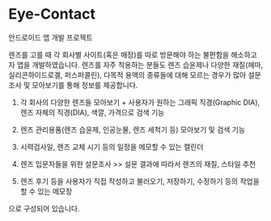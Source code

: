 # Eye-Contact

안드로이드 앱 개발 프로젝트

렌즈를 고를 때 각 회사별 사이트(혹은 매장)를 따로 방문해야 하는 불편함을 해소하고자 앱을 개발하였습니다.
렌즈를 자주 착용하는 분들도 렌즈 습윤제나 다양한 재질(헤마, 실리콘하이드로겔, 퍼스퍼콜린), 다목적 용액의 종류들에 대해 모르는 경우가 많아 설문조사 및 모아보기를 통해 정보를 제공합니다.

1. 각 회사의 다양한 렌즈들 모아보기 + 사용자가 원하는 그래픽 직경(Graphic DIA), 렌즈 자체의 직경(DIA), 색깔, 가격으로 검색 기능

2. 렌즈 관리용품(렌즈 습윤제, 인공눈물, 렌즈 세척기 등) 모아보기 및 검색 기능

3. 시력검사일, 렌즈 교체 시기 등의 일정을 메모할 수 있는 캘린더

4. 렌즈 입문자들을 위한 설문조사 >> 설문 결과에 따라서 렌즈의 재질, 스타일 추천

5. 렌즈 후기 등을 사용자가 직접 작성하고 불러오기, 저장하기, 수정하기 등의 작업을 할 수 있는 메모장

으로 구성되어 있습니다.
